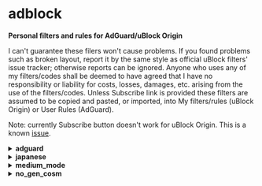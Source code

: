 # adblock

<strong>Personal filters and rules for AdGuard/uBlock Origin</strong>

I can't guarantee these filers won't cause problems. If you found problems such as broken layout, report it by the same style as official uBlock filters' issue tracker; otherwise reports can be ignored. Anyone who uses any of my filters/codes shall be deemed to have agreed that I have no responsibility or liability for costs, losses, damages, etc. arising from the use of the filters/codes. Unless Subscribe link is provided these filters are assumed to be copied and pasted, or imported, into My filters/rules (uBlock Origin) or User Rules (AdGuard).

Note: currently Subscribe button doesn't work for uBlock Origin. This is a known [issue](https://github.com/uBlockOrigin/uBlock-issues/issues/763).

<details>
<summary><strong>adguard</strong></summary>

### AdGuard Social media Plus (adguard-social-plus.txt)

[AdGuard Social media filter](https://kb.adguard.com/en/general/adguard-ad-filters#social) tends to rely too much on cosmetic filters IMHO. This filter consists of network filters only and complements Social media filter. Particularly useful on browser extensions and contents blocker, not as much on other AdGuard platforms where it can remove contents specified by cosmetic filters.
- `||connect.facebook.net^*/sdk.js`
- `||platform.twitter.com/widgets.js`
- `||static.evernote.com^$third-party`

are commented out as some people will need them. Those who are sure don't need them can add them to User Rules without the initial `!`.

Exclusion:
- Follow buttons - they can be useful to some people and often Social media filter doesn't block them.

<a href="https://subscribe.adblockplus.org?location=https%3A%2F%2Fraw.githubusercontent.com%2FYuki2718%2Fadblock%2Fmaster%2Fadguard%2Fadguard-social-plus.txt&amp;title=AdGuard%20Social%20media%20Plus">Subscribe</a>

### AdGuard Tracking Protection Plus (adguard-tracking-plus.txt)

[AdGuard Tracking Protection filter](https://kb.adguard.com/en/general/adguard-ad-filters#privacy) is probably the least false-positive prone anti-tracking list; however, it comes with its own cost of less coverage. This filter aims to complement that and was extracted from my mobile filters but not identical. Some of bug reports are commented out but you can add them to User Rules without the initial `!`.

Inclusion criteria:
- Didn't and less likely to cause false-positive
- Useful to English user
- Useful to default-deny script settings such as uBlock Origin medium mode

Exclusion:
- Trackers covered by Simplified domain names filter or Firefox tracking protection
- Trackers blocked by uBlock Origin medium mode with /medium_mode/ublock-dynamic-rules.txt minus EasyPrivacy

Acknowledgement: some of its rules are taken from [EasyPrivacy](https://easylist.to/) after I confirmed they 1) are actually in use, 2) are not covered by AdGuard Tracking Protection filter, and 3) apparently haven't caused false positives on my regular browsing.

<a href="https://subscribe.adblockplus.org?location=https%3A%2F%2Fraw.githubusercontent.com%2FYuki2718%2Fadblock%2Fmaster%2Fadguard%2Fadguard-tracking-plus.txt&amp;title=AdGuard%20Tracking%20Protection%20Plus">Subscribe</a>

</details>

<details>
<summary><strong>japanese</strong></summary>

### blog-parts-adult.txt

Removes ranking buttons on adult sites. See below.

### blog-parts.txt

This removes blog parts and ranking buttons on Japanese websites.

Exclusion:
- Potentially useful parts or buttons
- Buttons for simple search sites without ranking function
- Buttons on adult sites except for some common ones (see above)

### Sable filters 2 (sable-filters2.txt)

Inspired by [Sable filters](http://meetingwords.com/RK2njtyC7k), this removes cookie consents. Main targets are Japanese sites and other high-traffic sites many Japanese people will visit. False-positive prone rules won't be added (e.g. cookielaw.org, uk-cookie-consent plugin).

<a href="https://subscribe.adblockplus.org?location=https%3A%2F%2Fraw.githubusercontent.com%2FYuki2718%2Fadblock%2Fmaster%2Fjapanese%2Fsabre-filters2.txt&amp;title=Sabre%20filters%202">Subscribe</a>

</details>

<details>
<summary><strong>medium_mode</strong></summary>

### ublock-dynamic-rules-mob.txt

See below, it's a mobile version of ublock-dynamic-rules.txt.

### ublock-dynamic-rules.txt

Whitelists for medium mode of uBlock Origin dedicated for English user. The purpose is to help those non-techie, yet security-conscious, people to use the mode. Payment services and mobile sites are out-of-scope. In addition, following rules are included:

- `* localhost * block`
- `file-scheme * 1p-script block`
- `file-scheme * inline-script block`

### ublock-static-rules.txt

WordPress plugins have been security nightmare and are usually implemented in first-party resource that bypasses medium mode. Although it's impossible to block thousands of these plugins without breaking too many sites, blocking those unwanted plugins won't be a bad idea. While popular social and annoyances filters block many of them, they come with tons of unnecessary rules<sup>1</sup> and also occasionally cause false-positive. For these reasons I've settled down to AdGuard Social media filter which is relatively small in size and rarely breaks pages; however, it only blocks minimal set of the plugins. This list includes 1) rules for the plugins not on Social media filter or other default filter lists, 2) rules almost equivalent to Noscript's Application Boundaries Enforcer, and 3) a regex rule focused only on the latest survey scam campaign.

Exclusion:
- rules that caused or can cause false-positive
- rarely seen plugins such that used by less than 100 sites according to themesinfo.com or plugins used only on specific websites
- CSS-only plugins; those generic rules can have performance impact, though negligible, so I guess blocking CSS-only plugins does not pay enough.

Click on the Raw button of the page and copy & paste the code to your uBlock Origin's My filters pane.

[1]: Unnecessary network rules if you use medium mode and tons of cosmetic rules; cosmetic rule has no security, privacy, or performance value.
</details>

<details>
<summary><strong>no_gen_cosm</strong></summary>

### Placeholder Hider with no generic hiding for mobile (phhider-nogen-mob.txt)

See below, it's a mobile version of that filter. This filter will not get updated often due to maintenance cost. Rules covered by AdGuard Mobile ads filter won't be added.

<a href="https://subscribe.adblockplus.org?location=https%3A%2F%2Fraw.githubusercontent.com%2FYuki2718%2Fadblock%2Fmaster%2Fno_gen_cosm%2Fphhider-nogen-mob.txt&amp;title=Placeholder%20Hider%20with%20no%20generic%20hiding%20for%20mobile">Subscribe</a>
  
### Placeholder Hider with no generic hiding (phhider-nogen.txt)

`Ignore generic cosmetic filters` is recommended if you want better performance without sacrificing security or privacy. However, you'll notice ugly layout of many websites once you enabled this option. This filter mitigates this on English sites by removing placeholders left as a result of disabling generic cosmetic filters. Useful to those who replaced EasyList with its "without element hiding" version for even better performance too. The name is inspired by [Placeholder Buster](https://github.com/NanoAdblockerLab/NanoContrib) but the list is independent and can be used together. I also highly recommend you to add AdGuard Base in uBlock Origin's stack lists not only because it includes many specific cosmetic rules but also many potential problems by my rules are already addressed by the list. This would probably be the first public list utilizing [specific generic filter](https://github.com/gorhill/uBlock/wiki/Static-filter-syntax#specific-generic).

Exclusion:
- Small place holder (e.g. *##.ad-space or *##.ad-area hides placeholders on various WordPress sites but won't be added for the reason.)

<a href="https://subscribe.adblockplus.org?location=https%3A%2F%2Fraw.githubusercontent.com%2FYuki2718%2Fadblock%2Fmaster%2Fno_gen_cosm%2Fphhider-nogen.txt&amp;title=Placeholder%20Hider%20with%20no%20generic%20hiding">Subscribe</a>

</details>
